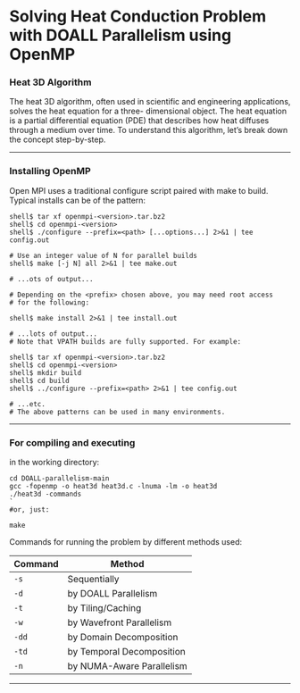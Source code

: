 # Solving Heat Conduction Problem with DOALL Parallelism using OpenMP #

### Heat 3D Algorithm ###
The heat 3D algorithm, often used in scientific and engineering applications, solves the heat equation for a three-
dimensional object. The heat equation is a partial differential equation PDE that describes how heat diffuses
through a medium over time. To understand this algorithm, letʼs break down the concept step-by-step.
___
### Installing OpenMP ###
Open MPI uses a traditional configure script paired with make to build. Typical installs can be of the pattern:
```
shell$ tar xf openmpi-<version>.tar.bz2
shell$ cd openmpi-<version>
shell$ ./configure --prefix=<path> [...options...] 2>&1 | tee config.out

# Use an integer value of N for parallel builds
shell$ make [-j N] all 2>&1 | tee make.out

# ...ots of output...

# Depending on the <prefix> chosen above, you may need root access
# for the following:

shell$ make install 2>&1 | tee install.out

# ...lots of output...
# Note that VPATH builds are fully supported. For example:

shell$ tar xf openmpi-<version>.tar.bz2
shell$ cd openmpi-<version>
shell$ mkdir build
shell$ cd build
shell$ ../configure --prefix=<path> 2>&1 | tee config.out

# ...etc.
# The above patterns can be used in many environments.
```
___
### For compiling and executing ### 
in the working directory:
```
cd DOALL-parallelism-main
gcc -fopenmp -o heat3d heat3d.c -lnuma -lm -o heat3d
./heat3d -commands
`
#or, just:

make
``` 
Commands for running the problem by different methods used:

| Command | Method                    |
|---------|---------------------------|
| `-s`    | Sequentially               |
| `-d`    | by DOALL Parallelism          |
| `-t`    | by Tiling/Caching             |
| `-w`    | by Wavefront Parallelism      |
| `-dd`   | by Domain Decomposition       |
| `-td`   | by Temporal Decomposition     |
| `-n`    | by NUMA-Aware Parallelism     |

___
